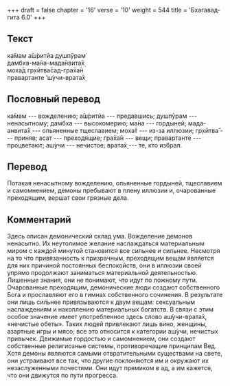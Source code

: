 +++
draft = false
chapter = '16'
verse = '10'
weight = 544
title = 'Бхагавад-гита 6.0'
+++
## Текст

ка̄мам а̄ш́ритйа душпӯрам̇  
дамбха-ма̄на-мада̄нвита̄х̣  
моха̄д гр̣хӣтва̄сад-гра̄ха̄н  
правартанте ’ш́учи-врата̄х̣

## Пословный перевод

ка̄мам --- вожделению; а̄ш́ритйа --- предавшись; душпӯрам --- ненасытному;
дамбха --- высокомерию; ма̄на --- гордыней; мада-анвита̄х̣ --- опьяненные
тщеславием; моха̄т --- из-за иллюзии; гр̣хӣтва̄ --- приняв; асат ---
преходящие; гра̄ха̄н --- вещи; правартанте --- процветают; аш́учи ---
нечистое; врата̄х̣ --- те, кто избрал.

## Перевод

Потакая ненасытному вожделению, опьяненные гордыней, тщеславием и
самомнением, демоны пребывают в плену иллюзии и, очарованные преходящим,
вершат свои грязные дела.

## Комментарий

Здесь описан демонический склад ума. Вожделение демонов ненасытно. Их
неутолимое желание наслаждаться материальным миром с каждой минутой
становится все сильнее и сильнее. Несмотря на то что привязанность к
призрачным, преходящим вещам является для них причиной постоянных
беспокойств, они в иллюзии своей упрямо продолжают заниматься
материальной деятельностью. Лишенные знания, они не понимают, что идут
по ложному пути. Очарованные преходящим, демонические люди создают
собственного Бога и прославляют его в гимнах собственного сочинения. В
результате они лишь сильнее привязываются к двум вещам: сексуальным
наслаждениям и накоплению материальных богатств. В связи с этим особое
значение имеет употребленное здесь слово аш́учи-врата̄х̣, «нечистые обеты».
Таких людей привлекают лишь вино, женщины, азартные игры и мясо; все это
относится к категории аш́учи, нечистых привычек. Движимые гордостью и
самомнением, они создают собственные религиозные системы, противоречащие
принципам Вед. Хотя демоны являются самыми отвратительными существами на
свете, они устраивают все так, что другие поклоняются им и окружают их
незаслуженными почестями. Они идут прямиком в ад, а им кажется, что они
движутся по пути прогресса.
